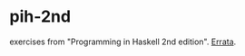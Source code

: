 # pih-2nd
exercises from "Programming in Haskell 2nd edition". [Errata](https://people.cs.nott.ac.uk/pszgmh/pih-errata.html).
